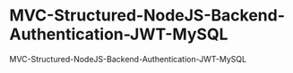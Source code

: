 # MVC-Structured-NodeJS-Backend-Authentication-JWT-MySQL
 MVC-Structured-NodeJS-Backend-Authentication-JWT-MySQL

